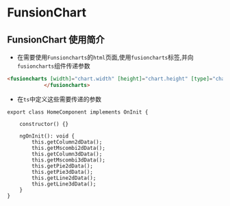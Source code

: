 # FunsionChart

## FunsionChart 使用简介

* 在需要使用`Funsioncharts`的`html`页面,使用`fusioncharts`标签,并向`fusioncharts`组件传递参数

```html
<fusioncharts [width]="chart.width" [height]="chart.height" [type]="chart.type" [dataFormat]="chart.dataFormat" [dataSource]="chart.dataSource">
            </fusioncharts>
```

* 在`ts`中定义这些需要传递的参数

```
export class HomeComponent implements OnInit {

    constructor() {}
    
    ngOnInit(): void {
		this.getColumn2dData();
		this.getMscombi2dData();
		this.getColumn3dData();
		this.getMscombi3dData();
		this.getPie2dData();
		this.getPie3dData();
		this.getLine2dData();
		this.getLine3dData();
	}
}
```



